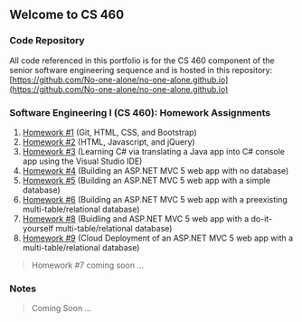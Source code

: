 ## Welcome to CS 460

### Code Repository
All code referenced in this portfolio is for the CS 460 component of
the senior software engineering sequence and is hosted in this repository:
[https://github.com/No-one-alone/no-one-alone.github.io](https://github.com/No-one-alone/no-one-alone.github.io)

### Software Engineering I (CS 460): Homework Assignments
1. [Homework #1](Homework_1/blog.md) (Git, HTML, CSS, and Bootstrap)
2. [Homework #2](Homework_2/blog.md) (HTML, Javascript, and jQuery)
3. [Homework #3](Homework_3/ConsoleApp1/ConsoleApp1/blog.md) (Learning C# via translating a Java app into C# console app using the Visual Studio IDE)
4. [Homework #4](Homework_4/blog.md) (Building an ASP.NET MVC 5 web app with no database)
5. [Homework #5](Homework_5/blog.md) (Building an ASP.NET MVC 5 web app with a simple database)
5. [Homework #6](Homework_6/Blog.md) (Building an ASP.NET MVC 5 web app with a preexisting multi-table/relational database)
8. [Homework #8](Homework_8_V2/blog.md) (Buidling and ASP.NET MVC 5 web app with a do-it-yourself multi-table/relational database)
9. [Homework #9](Homework_9/blog.md) (Cloud Deployment of an ASP.NET MVC 5 web app with a multi-table/relational database)

>Homework #7 coming soon ...

### Notes
>Coming Soon ...


